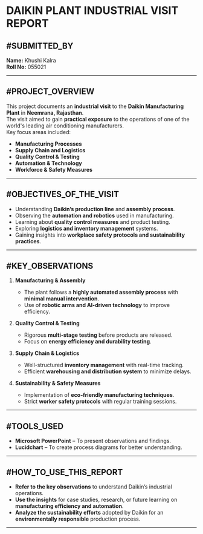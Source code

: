 # **DAIKIN PLANT INDUSTRIAL VISIT REPORT**  

## **#SUBMITTED_BY**  
**Name:** Khushi Kalra  
**Roll No:** 055021  

---

## **#PROJECT_OVERVIEW**  
This project documents an **industrial visit** to the **Daikin Manufacturing Plant** in **Neemrana, Rajasthan**.  
The visit aimed to gain **practical exposure** to the operations of one of the world's leading air conditioning manufacturers.  
Key focus areas included:  
- **Manufacturing Processes**  
- **Supply Chain and Logistics**  
- **Quality Control & Testing**  
- **Automation & Technology**  
- **Workforce & Safety Measures**  

---

## **#OBJECTIVES_OF_THE_VISIT**  
- Understanding **Daikin’s production line** and **assembly process**.  
- Observing the **automation and robotics** used in manufacturing.  
- Learning about **quality control measures** and product testing.  
- Exploring **logistics and inventory management** systems.  
- Gaining insights into **workplace safety protocols and sustainability practices**.  

---

## **#KEY_OBSERVATIONS**  
1. **Manufacturing & Assembly**  
   - The plant follows a **highly automated assembly process** with **minimal manual intervention**.  
   - Use of **robotic arms and AI-driven technology** to improve efficiency.  

2. **Quality Control & Testing**  
   - Rigorous **multi-stage testing** before products are released.  
   - Focus on **energy efficiency and durability testing**.  

3. **Supply Chain & Logistics**  
   - Well-structured **inventory management** with real-time tracking.  
   - Efficient **warehousing and distribution system** to minimize delays.  

4. **Sustainability & Safety Measures**  
   - Implementation of **eco-friendly manufacturing techniques**.  
   - Strict **worker safety protocols** with regular training sessions.  

---

## **#TOOLS_USED**  
- **Microsoft PowerPoint** – To present observations and findings.  
- **Lucidchart** – To create process diagrams for better understanding.  

---

## **#HOW_TO_USE_THIS_REPORT**  
- **Refer to the key observations** to understand Daikin’s industrial operations.  
- **Use the insights** for case studies, research, or future learning on **manufacturing efficiency and automation**.  
- **Analyze the sustainability efforts** adopted by Daikin for an **environmentally responsible** production process.  

---
